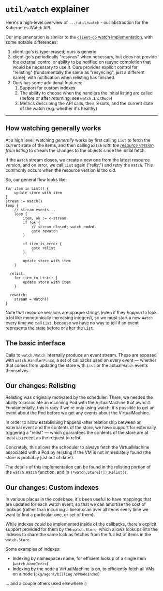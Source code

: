 # `util/watch` explainer

Here's a high-level overview of `.../util/watch` - our abstraction for the Kubernetes Watch API.

Our implementation is similar to the [`client-go` watch implementation], with some notable
differences:

1. client-go's is type-erased; ours is generic
2. client-go's periodically "resyncs" when necessary, but does not provide the external control or
   ability to be notified on resync completion that would be necessary to use it. Ours provides
   explicit control for "relisting" (fundamentally the same as "resyncing", just a different name),
   with notification when relisting has finished.
3. Ours has some additional features:
    1. Support for custom indexes
    2. The ability to choose when the handlers the initial listing are called (before or after
       returning; see `watch.InitMode`)
    3. Metrics describing the API calls, their results, and the current state of the watch (e.g.
       whether it's healthy)

[`client-go` watch implementation]: https://pkg.go.dev/k8s.io/client-go/tools/watch

---

## How watching generally works

At a high level, watching _generally_ works by first calling `List` to fetch the current state of
the items, and then calling `Watch` _with the [resource version] from listing_ to stream the changes
to the objects since the initial fetch.

If the `Watch` stream closes, we create a new one from the latest resource version, and on error, we
call `List` again ("relist") and retry the `Watch`. This commonly occurs when the resource version
is too old.

[resource version]: https://kubernetes.io/docs/reference/using-api/api-concepts/#resource-versions

So, our general flow looks like:

```
for item in List() {
    update store with item
}
stream := Watch()
loop {
    // stream events...
    loop {
        item, ok := <-stream
        if !ok {
            // stream closed; watch ended.
            goto rewatch
        }

        if item is error {
            goto relist
        }

        update store with item
    }

  relist:
    for item in List() {
        update store with item
    }

  rewatch:
    stream = Watch()
}
```

Note that resource versions are opaque strings (even if they _happen_ to look a lot like
monotonically increasing integers), so we must start a new `Watch` every time we call `List`,
because we have no way to tell if an event represents the state before or after the `List`.

## The basic interface

Calls to `watch.Watch` internally produce an event stream. These are exposed with
`watch.HandlerFuncs`, a set of callbacks used on every event — whether that comes from updating the
store with `List` or the actual `Watch` events themselves.

## Our changes: Relisting

Relisting was originally motivated by the scheduler: There, we needed the ability to associate an
incoming Pod with the VirtualMachine that owns it. Fundamentally, this is racy if we're only using
watch: it's possible to get an event about the Pod before we get any events about the
VirtualMachine.

In order to allow establishing happens-after relationship between an external event and the contents
of the store, we have support for externally triggering a "relist" — which guarantees the contents
of the store are at least as recent as the request to relist.

Concretely, this allows the scheduler to always fetch the VirtualMachine associated with a Pod by
relisting if the VM is not immediately found (the store is probably just out of date!).

The details of this implementation can be found in the relisting portion of the `watch.Watch`
function, and in `(*watch.Store[T]).Relist()`.

## Our changes: Custom indexes

In various places in the codebase, it's been useful to have mappings that are updated for each watch
event, so that we can amortize the cost of lookups (rather than incurring a linear scan over all
items every time we want to find a particular one, or set of them).

While indexes _could_ be implemented inside of the callbacks, there's explicit support provided for
them by the `watch.Store`, which allows lookups into the indexes to share the same lock as fetches
from the full list of items in the `watch.Store`.

Some examples of indexes:

- Indexing by namespace+name, for efficient lookup of a single item (`watch.NameIndex`)
- Indexing by the node a VirtualMachine is on, to efficiently fetch all VMs on a node
    (`pkg/agent/billing.VMNodeIndex`)

... and a couple others used elsewhere :)
